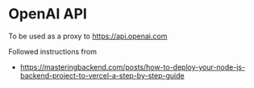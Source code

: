 # OpenAI API

To be used as a proxy to https://api.openai.com

Followed instructions from
- https://masteringbackend.com/posts/how-to-deploy-your-node-js-backend-project-to-vercel-a-step-by-step-guide
